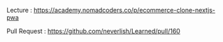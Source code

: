 Lecture : https://academy.nomadcoders.co/p/ecommerce-clone-nextjs-pwa

Pull Request : https://github.com/neverlish/Learned/pull/160